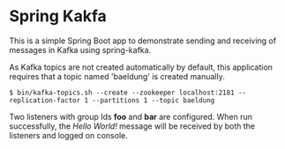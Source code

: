 # Spring Kakfa

This is a simple Spring Boot app to demonstrate sending and receiving of messages in Kafka using spring-kafka.

As Kafka topics are not created automatically by default, this application requires that a topic named 'baeldung' is created manually.

`$ bin/kafka-topics.sh --create --zookeeper localhost:2181 --replication-factor 1 --partitions 1 --topic baeldung`

Two listeners with group Ids **foo** and **bar** are configured. When run successfully, the *Hello World!* message will be received by both the listeners and logged on console.
